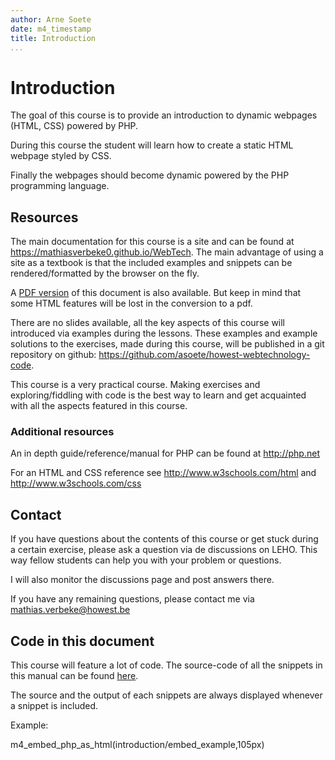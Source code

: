 ```yaml
---
author: Arne Soete
date: m4_timestamp
title: Introduction
...
```


# Introduction

The goal of this course is to provide an introduction to dynamic webpages (HTML,
CSS) powered by PHP.

During this course the student will learn how to create a static HTML webpage
styled by CSS.

Finally the webpages should become dynamic powered by the PHP
programming language.

## Resources

The main documentation for this course is a site and can be found at
<https://mathiasverbeke0.github.io/WebTech>. The main advantage of using
a site as a textbook is that the included examples and snippets can be
rendered/formatted by the browser on the fly.

A [PDF version](pdfs/cursus.pdf) of this document is also available. But keep
in mind that some HTML features will be lost in the conversion to a pdf.

There are no slides available, all the key aspects of this course will
introduced via examples during the lessons. These examples and example
solutions to the exercises, made during this course, will be published in a git
repository on github: <https://github.com/asoete/howest-webtechnology-code>.

This course is a very practical course. Making exercises and exploring/fiddling
with code is the best way to learn and get acquainted with all the aspects
featured in this course.

### Additional resources

An in depth guide/reference/manual for PHP can be found at <http://php.net>

For an HTML and CSS reference see <http://www.w3schools.com/html> and
<http://www.w3schools.com/css>

## Contact

If you have questions about the contents of this course or get stuck during a
certain exercise, please ask a question via de  discussions on LEHO. This way
fellow students can help you with your problem or questions.

I will also monitor the discussions page and post answers there.

If you have any remaining questions, please contact me via [mathias.verbeke@howest.be](mailto:mathias.verbeke@howest.be)

## Code in this document

This course will feature a lot of code. The source-code of all the snippets in
this manual can be found
[here](https://github.com/asoete/howest-webtechnology/tree/master/embeds).

The source and the output of each snippets are always displayed whenever a
snippet is included.

Example:

m4_embed_php_as_html(introduction/embed_example,105px)
